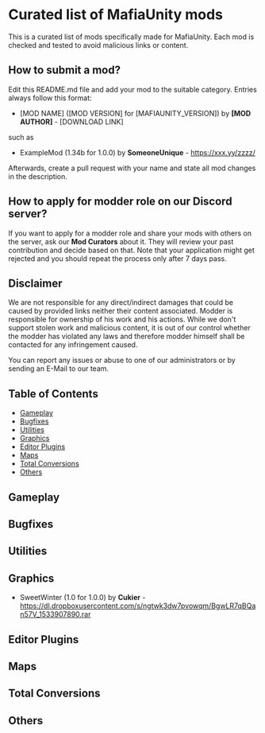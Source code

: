 # Curated list of MafiaUnity mods

This is a curated list of mods specifically made for MafiaUnity. Each mod is checked and tested to avoid malicious links or content.

## How to submit a mod?

Edit this README.md file and add your mod to the suitable category. Entries always follow this format:

- [MOD NAME] ([MOD VERSION] for [MAFIAUNITY_VERSION]) by **[MOD AUTHOR]** - [DOWNLOAD LINK]

such as
- ExampleMod (1.34b for 1.0.0) by **SomeoneUnique** - https://xxx.yy/zzzz/

Afterwards, create a pull request with your name and state all mod changes in the description.

## How to apply for modder role on our Discord server?

If you want to apply for a modder role and share your mods with others on the server, ask our **Mod Curators** about it. They will review your past contribution and decide based on that. Note that your application might get rejected and you should repeat the process only after 7 days pass.

## Disclaimer

We are not responsible for any direct/indirect damages that could be caused by provided links neither their content associated. Modder is responsible for ownership of his work and his actions. While we don't support stolen work and malicious content, it is out of our control whether the modder has violated any laws and therefore modder himself shall be contacted for any infringement caused.

You can report any issues or abuse to one of our administrators or by sending an E-Mail to our team.


## Table of Contents

- [Gameplay](#gameplay)
- [Bugfixes](#bugfixes)
- [Utilities](#utilities)
- [Graphics](#graphics)
- [Editor Plugins](#editor-plugins)
- [Maps](#maps)
- [Total Conversions](#total-conversions)
- [Others](#others)

## Gameplay ##

## Bugfixes ##

## Utilities ##

## Graphics ##
- SweetWinter (1.0 for 1.0.0) by **Cukier** - https://dl.dropboxusercontent.com/s/ngtwk3dw7pvowqm/BgwLR7qBQan57V_1533907890.rar

## Editor Plugins ##

## Maps ##

## Total Conversions ##

## Others ##


